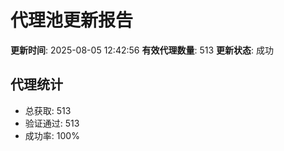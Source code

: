 # 代理池更新报告

**更新时间**: 2025-08-05 12:42:56
**有效代理数量**: 513
**更新状态**:  成功

## 代理统计
- 总获取: 513
- 验证通过: 513
- 成功率: 100%
